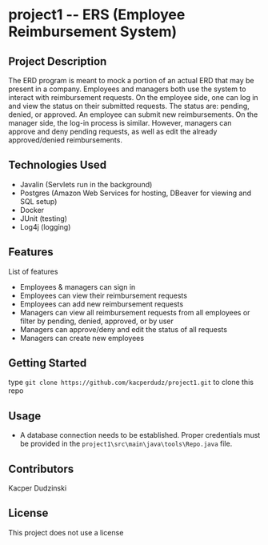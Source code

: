 # project1 -- ERS (Employee Reimbursement System)

## Project Description

The ERD program is meant to mock a portion of an actual ERD that may be present in a company. Employees and managers both use the system to interact with 
reimbursement requests. On the employee side, one can log in and view the status on their submitted requests. The status are: pending, denied, or approved. An employee 
can submit new reimbursements. On the manager side, the log-in process is similar. However, managers can approve and deny pending requests, as well as edit the already approved/denied
reimbursements.

## Technologies Used

* Javalin (Servlets run in the background)
* Postgres (Amazon Web Services for hosting, DBeaver for viewing and SQL setup)
* Docker
* JUnit (testing)
* Log4j (logging)

## Features

List of features
* Employees & managers can sign in
* Employees can view their reimbursement requests
* Employees can add new reimbursement requests
* Managers can view all reimbursement requests from all employees or filter by pending, denied, approved, or by user
* Managers can approve/deny and edit the status of all requests
* Managers can create new employees

## Getting Started
   
type `git clone https://github.com/kacperdudz/project1.git` to clone this repo

## Usage

- A database connection needs to be established. Proper credentials must be provided in the `project1\src\main\java\tools\Repo.java` file.

## Contributors

Kacper Dudzinski

## License

This project does not use a license
